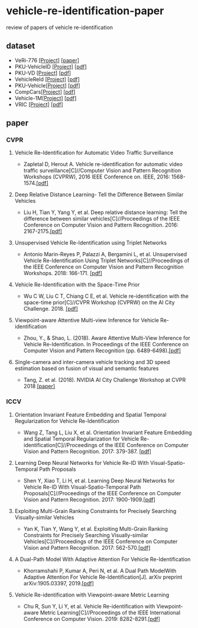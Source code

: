 # vehicle-re-identification-paper
review of papers of vehicle re-identification

## dataset
* VeRi-776 [[Project]](https://github.com/VehicleReId/VeRidataset) [[paper]](https://link.springer.com/chapter/10.1007/978-3-319-46475-6_53)
* PKU-VehicleID [[Project]](http://pkuml.org/resources/pku-vehicleid.html) [[pdf]](http://openaccess.thecvf.com/content_cvpr_2016/papers/Liu_Deep_Relative_Distance_CVPR_2016_paper.pdf)
* PKU-VD [[Project]](http://pkuml.org/resources/pku-vds.html) [[pdf]](http://openaccess.thecvf.com/content_ICCV_2017/papers/Yan_Exploiting_Multi-Grain_Ranking_ICCV_2017_paper.pdf)
* VehicleReId [[Project]](https://medusa.fit.vutbr.cz/traffic/datasets/) [[pdf]](http://openaccess.thecvf.com/content_cvpr_2016_workshops/w25/papers/Zapletal_Vehicle_Re-Identification_for_CVPR_2016_paper.pdf)
* PKU-Vehicle[[Project]](http://59.110.216.11/html/) [[pdf]](https://ieeexplore.ieee.org/abstract/document/8265213/)
* CompCars[[Project]](http://mmlab.ie.cuhk.edu.hk/datasets/comp_cars/index.html) [[pdf]](https://www.cv-foundation.org/openaccess/content_cvpr_2015/papers/Yang_A_Large-Scale_Car_2015_CVPR_paper.pdf)
* Vehicle-1M[[Project]](http://www.nlpr.ia.ac.cn/iva/homepage/jqwang/Vehicle1M.htm) [[pdf]](https://www.aaai.org/ocs/index.php/AAAI/AAAI18/paper/viewFile/16206/16270)
* VRIC [[Project]](https://qmul-vric.github.io/) [[pdf]](http://www.eecs.qmul.ac.uk/~xiatian/papers/AytacEtAl_GCPR2018.pdf)

## paper
### CVPR
1. Vehicle Re-Identification for Automatic Video Traffic Surveillance
    * Zapletal D, Herout A. Vehicle re-identification for automatic video traffic surveillance[C]//Computer Vision and Pattern Recognition Workshops (CVPRW), 2016 IEEE Conference on. IEEE, 2016: 1568-1574.[[pdf]](http://openaccess.thecvf.com/content_cvpr_2016_workshops/w25/papers/Zapletal_Vehicle_Re-Identification_for_CVPR_2016_paper.pdf)
    
2. Deep Relative Distance Learning- Tell the Difference Between Similar Vehicles
    * Liu H, Tian Y, Yang Y, et al. Deep relative distance learning: Tell the difference between similar vehicles[C]//Proceedings of the IEEE Conference on Computer Vision and Pattern Recognition. 2016: 2167-2175.[[pdf]](http://openaccess.thecvf.com/content_cvpr_2016/papers/Liu_Deep_Relative_Distance_CVPR_2016_paper.pdf)
    
3. Unsupervised Vehicle Re-Identification using Triplet Networks
    * Antonio Marin-Reyes P, Palazzi A, Bergamini L, et al. Unsupervised Vehicle Re-Identification Using Triplet Networks[C]//Proceedings of the IEEE Conference on Computer Vision and Pattern Recognition Workshops. 2018: 166-171. [[pdf]](http://openaccess.thecvf.com/content_cvpr_2018_workshops/papers/w3/Marin-Reyes_Unsupervised_Vehicle_Re-Identification_CVPR_2018_paper.pdf)
    
4. Vehicle Re-Identification with the Space-Time Prior
    * Wu C W, Liu C T, Chiang C E, et al. Vehicle re-identification with the space-time prior[C]//CVPR Workshop (CVPRW) on the AI City Challenge. 2018. [[pdf]](http://openaccess.thecvf.com/content_cvpr_2018_workshops/papers/w3/Wu_Vehicle_Re-Identification_With_CVPR_2018_paper.pdf)
    
5. Viewpoint-aware Attentive Multi-view Inference for Vehicle Re-identification
    * Zhou, Y., & Shao, L. (2018). Aware Attentive Multi-View Inference for Vehicle Re-Identification. In Proceedings of the IEEE Conference on Computer Vision and Pattern Recognition (pp. 6489-6498).[[pdf]](http://openaccess.thecvf.com/content_cvpr_2018/papers/Zhou_Viewpoint-Aware_Attentive_Multi-View_CVPR_2018_paper.pdf)

6. Single-camera and inter-camera vehicle tracking and 3D speed estimation based on fusion of visual and semantic features
    * Tang, Z. et al. (2018). NVIDIA AI City Challenge Workshop at CVPR 2018 [[paper]](http://openaccess.thecvf.com/content_cvpr_2018_workshops/papers/w3/Tang_Single-Camera_and_Inter-Camera_CVPR_2018_paper.pdf)
    
### ICCV
1. Orientation Invariant Feature Embedding and Spatial Temporal Regularization for Vehicle Re-Identification
    * Wang Z, Tang L, Liu X, et al. Orientation Invariant Feature Embedding and Spatial Temporal Regularization for Vehicle Re-identification[C]//Proceedings of the IEEE Conference on Computer Vision and Pattern Recognition. 2017: 379-387. [[pdf]](http://openaccess.thecvf.com/content_ICCV_2017/papers/Wang_Orientation_Invariant_Feature_ICCV_2017_paper.pdf)

2. Learning Deep Neural Networks for Vehicle Re-ID With Visual-Spatio-Temporal Path Proposals
    * Shen Y, Xiao T, Li H, et al. Learning Deep Neural Networks for Vehicle Re-ID With Visual-Spatio-Temporal Path Proposals[C]//Proceedings of the IEEE Conference on Computer Vision and Pattern Recognition. 2017: 1900-1909.[[pdf]](http://openaccess.thecvf.com/content_ICCV_2017/papers/Shen_Learning_Deep_Neural_ICCV_2017_paper.pdf)

3. Exploiting Multi-Grain Ranking Constraints for Precisely Searching Visually-similar Vehicles
    * Yan K, Tian Y, Wang Y, et al. Exploiting Multi-Grain Ranking Constraints for Precisely Searching Visually-similar Vehicles[C]//Proceedings of the IEEE Conference on Computer Vision and Pattern Recognition. 2017: 562-570.[[pdf]](http://openaccess.thecvf.com/content_ICCV_2017/papers/Yan_Exploiting_Multi-Grain_Ranking_ICCV_2017_paper.pdf)
    
4. A Dual-Path Model With Adaptive Attention For Vehicle Re-Identification
    * Khorramshahi P, Kumar A, Peri N, et al. A Dual Path ModelWith Adaptive Attention For Vehicle Re-Identification[J]. arXiv preprint arXiv:1905.03397, 2019.[[pdf]](http://openaccess.thecvf.com/content_ICCV_2019/papers/Chu_Vehicle_Re-Identification_With_Viewpoint-Aware_Metric_Learning_ICCV_2019_paper.pdf)

5. Vehicle Re-identification with Viewpoint-aware Metric Learning
    * Chu R, Sun Y, Li Y, et al. Vehicle Re-identification with Viewpoint-aware Metric Learning[C]//Proceedings of the IEEE International Conference on Computer Vision. 2019: 8282-8291.[[pdf]](https://arxiv.org/abs/1905.03397)


